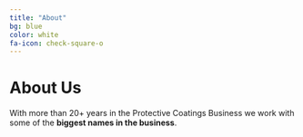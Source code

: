 ```yaml
---
title: "About"
bg: blue
color: white
fa-icon: check-square-o
---
```


# About Us

With more than 20+ years in the Protective Coatings Business we work with some of the **biggest names in the business**.

<span class="fa-stack subtlecircle" style="font-size:100px;margin:5px;"></span>
<span class="fa-stack subtlecircle" style="font-size:100px;margin:5px;"></span>
<span class="fa-stack subtlecircle" style="font-size:100px;margin:5px;"></span>
<span class="fa-stack subtlecircle" style="font-size:100px;margin:5px;"></span>
<span class="fa-stack subtlecircle" style="font-size:100px;margin:5px;"></span>
<span class="fa-stack subtlecircle" style="font-size:100px;margin:5px;"></span>
<span class="fa-stack subtlecircle" style="font-size:100px;margin:5px;"></span>


